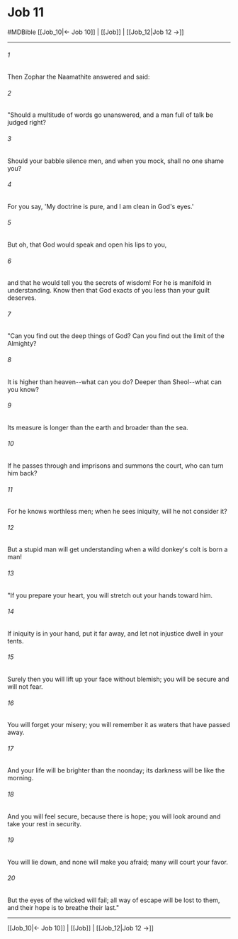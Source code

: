 # Job 11
#MDBible
[[Job_10|← Job 10]] | [[Job]] | [[Job_12|Job 12 →]]

***

###### 1 
Then Zophar the Naamathite answered and said: 

###### 2 
"Should a multitude of words go unanswered, and a man full of talk be judged right? 

###### 3 
Should your babble silence men, and when you mock, shall no one shame you? 

###### 4 
For you say, 'My doctrine is pure, and I am clean in God's eyes.' 

###### 5 
But oh, that God would speak and open his lips to you, 

###### 6 
and that he would tell you the secrets of wisdom! For he is manifold in understanding. Know then that God exacts of you less than your guilt deserves. 

###### 7 
"Can you find out the deep things of God? Can you find out the limit of the Almighty? 

###### 8 
It is higher than heaven--what can you do? Deeper than Sheol--what can you know? 

###### 9 
Its measure is longer than the earth and broader than the sea. 

###### 10 
If he passes through and imprisons and summons the court, who can turn him back? 

###### 11 
For he knows worthless men; when he sees iniquity, will he not consider it? 

###### 12 
But a stupid man will get understanding when a wild donkey's colt is born a man! 

###### 13 
"If you prepare your heart, you will stretch out your hands toward him. 

###### 14 
If iniquity is in your hand, put it far away, and let not injustice dwell in your tents. 

###### 15 
Surely then you will lift up your face without blemish; you will be secure and will not fear. 

###### 16 
You will forget your misery; you will remember it as waters that have passed away. 

###### 17 
And your life will be brighter than the noonday; its darkness will be like the morning. 

###### 18 
And you will feel secure, because there is hope; you will look around and take your rest in security. 

###### 19 
You will lie down, and none will make you afraid; many will court your favor. 

###### 20 
But the eyes of the wicked will fail; all way of escape will be lost to them, and their hope is to breathe their last." 

***

[[Job_10|← Job 10]] | [[Job]] | [[Job_12|Job 12 →]]
